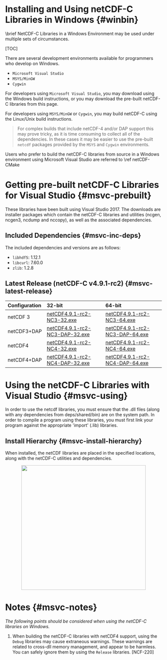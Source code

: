 Installing and Using netCDF-C Libraries in Windows {#winbin}
==================================================

\brief NetCDF-C Libraries in a Windows Environment may be used under multiple sets of circumstances.

[TOC]

There are several development environments available for programmers who develop on Windows.

* `Microsoft Visual Studio `
* `MSYS/MinGW`
* `Cygwin`

For developers using `Microsoft Visual Studio`, you may download using the Windows build instructions, or you may download the pre-built netCDF-C libraries from this page.

For developers using `MSYS/MinGW` or `Cygwin`, you may build netCDF-C using the Linux/Unix build instructions.

> For complex builds that include netCDF-4 and/or DAP support this may prove tricky, as it is time consuming to collect all of the dependencies.  In these cases it may be easier to use the pre-built `netcdf` packages provided by the `MSYS` and `Cygwin` environments.

Users who prefer to build the netCDF-C libraries from source in a Windows environment using Microsoft Visual Studio are referred to \ref netCDF-CMake

# Getting pre-built netCDF-C Libraries for Visual Studio {#msvc-prebuilt}

These libraries have been built using Visual Studio 2017.  The downloads are installer packages which contain the netCDF-C libraries and utilities (ncgen, ncgen3, ncdump and nccopy), as well as the associated dependencies.


## Included Dependencies {#msvc-inc-deps}

The included dependencies and versions are as follows:

* `libhdf5`: 1.12.1
* `libcurl`: 7.60.0
* `zlib`:    1.2.8

## Latest Release (netCDF-C v4.9.1-rc2) {#msvc-latest-release}

Configuration		| 32-bit 						| 64-bit |
:-------------------|:--------							|:-------|
netCDF 3		| [netCDF4.9.1-rc2-NC3-32.exe][r1]		| [netCDF4.9.1-rc2-NC3-64.exe][r5]
netCDF3+DAP		| [netCDF4.9.1-rc2-NC3-DAP-32.exe][r2]	| [netCDF4.9.1-rc2-NC3-DAP-64.exe][r6]
netCDF4			| [netCDF4.9.1-rc2-NC4-32.exe][r3]		| [netCDF4.9.1-rc2-NC4-64.exe][r7]
netCDF4+DAP		| [netCDF4.9.1-rc2-NC4-DAP-32.exe][r4]	| [netCDF4.9.1-rc2-NC4-DAP-64.exe][r8]

# Using the netCDF-C Libraries with Visual Studio {#msvc-using}

In order to use the netcdf libraries, you must ensure that the .dll files (along with any dependencies from deps/shared/bin) are on the system path. In order to compile a program using these libraries, you must first link your program against the appropriate 'import' (.lib) libraries.

## Install Hierarchy {#msvc-install-hierarchy}

When installed, the netCDF libraries are placed in the specified locations, along with the netCDF-C utilities and dependencies.

<center>
<IMG SRC="InstallTreeWindows.png" width="400"/>
</center>

# Notes {#msvc-notes}

*The following points should be considered when using the netCDF-C libraries on Windows.*

1. When building the netCDF-C libraries with netCDF4 support, using the `Debug` libraries may cause extraneous warnings. These warnings are related to cross-dll memory management, and appear to be harmless. You can safely ignore them by using the `Release` libraries. [NCF-220]


[r1]: https://downloads.unidata.ucar.edu/netcdf-c/4.9.1-rc2/netCDF4.9.1-rc2-NC3-32.exe
[r2]: https://downloads.unidata.ucar.edu/netcdf-c/4.9.1-rc2/netCDF4.9.1-rc2-NC3-DAP-32.exe
[r3]: https://downloads.unidata.ucar.edu/netcdf-c/4.9.1-rc2/netCDF4.9.1-rc2-NC4-32.exe
[r4]: https://downloads.unidata.ucar.edu/netcdf-c/4.9.1-rc2/netCDF4.9.1-rc2-NC4-DAP-32.exe
[r5]: https://downloads.unidata.ucar.edu/netcdf-c/4.9.1-rc2/netCDF4.9.1-rc2-NC3-64.exe
[r6]: https://downloads.unidata.ucar.edu/netcdf-c/4.9.1-rc2/netCDF4.9.1-rc2-NC3-DAP-64.exe
[r7]: https://downloads.unidata.ucar.edu/netcdf-c/4.9.1-rc2/netCDF4.9.1-rc2-NC4-64.exe
[r8]: https://downloads.unidata.ucar.edu/netcdf-c/4.9.1-rc2/netCDF4.9.1-rc2-NC4-DAP-64.exe
